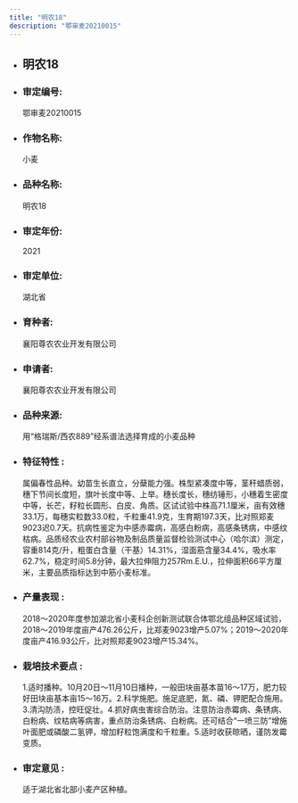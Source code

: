 ```yaml
---
title: "明农18"
description: "鄂审麦20210015"
---
```

* ## 明农18
* ###  审定编号:  
   鄂审麦20210015

*  ### 作物名称:  
   小麦

*   ###  品种名称: 
    明农18

*   ### 审定年份: 
    2021

*   ### 审定单位:  
    湖北省

*   ### 育种者:  
    襄阳尊农农业开发有限公司

*   ### 申请者:  
    襄阳尊农农业开发有限公司

*   ### 品种来源:  
    用“格瑞斯/西农889”经系谱法选择育成的小麦品种

*   ### 特征特性 : 
    属偏春性品种。幼苗生长直立，分蘖能力强。株型紧凑度中等，茎秆蜡质弱，穗下节间长度短，旗叶长度中等、上举。穗长度长，穗纺锤形，小穗着生密度中等，长芒，籽粒长圆形、白皮、角质。区试试验中株高71.1厘米，亩有效穗33.1万，每穗实粒数33.0粒，千粒重41.9克，生育期197.3天，比对照郑麦9023迟0.7天。抗病性鉴定为中感赤霉病，高感白粉病，高感条锈病，中感纹枯病。品质经农业农村部谷物及制品质量监督检验测试中心（哈尔滨）测定，容重814克/升，粗蛋白含量（干基）14.31%，湿面筋含量34.4%，吸水率62.7%，稳定时间5.8分钟，最大拉伸阻力257Rm.E.U.，拉伸面积66平方厘米，主要品质指标达到中筋小麦标准。

*   ### 产量表现 : 
    2018～2020年度参加湖北省小麦科企创新测试联合体鄂北组品种区域试验，2018～2019年度亩产476.26公斤，比郑麦9023增产5.07%；2019～2020年度亩产416.93公斤，比对照郑麦9023增产15.34%。

*   ### 栽培技术要点 : 
    1.适时播种。10月20日～11月10日播种，一般田块亩基本苗16～17万，肥力较好田块亩基本亩15～16万。2.科学施肥。施足底肥，氮、磷、钾肥配合施用。3.清沟防渍，控旺促壮。4.抓好病虫害综合防治。注意防治赤霉病、条锈病、白粉病、纹枯病等病害，重点防治条锈病、白粉病。还可结合“一喷三防”增施叶面肥或磷酸二氢钾，增加籽粒饱满度和千粒重。5.适时收获晾晒，谨防发霉变质。

*   ### 审定意见 : 
    适于湖北省北部小麦产区种植。
